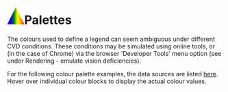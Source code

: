 <h1><img src="../img/icon-prisma.svg" width=40px height=40px style="border:0"/>Palettes</h1>

The colours used to define a legend can seem ambiguous under different CVD conditions. These conditions may be simulated using online tools, or (in the case of Chrome) via the browser 'Developer Tools' menu option (see under Rendering - emulate vision deficiencies).

For the following colour palette examples, the data sources are listed [here](/data). Hover over individual colour blocks to display the actual colour values.

<div id="container"></div>
<script type="module">
    import brewer from "../data/colorbrewer.json" assert { type: "json" }
    import gdv from '../data/GDV-colour-palettes-v0.7.json' assert { type: 'json' }
    import osmm from '../data/osmm-legends.json' assert { type: 'json' }
    import lospec from '../data/lospec-cvd-palettes.json' assert { type: 'json' }
    import prisma from '../data/prisma-legends-v0.1.json' assert { type: 'json' }
    const palettes = [        
        // Brewer - diverging   
        { label: "Brewer - diverging, BrBG", colours: brewer.BrBG[11] },
        { label: "Brewer - diverging, PiYG", colours: brewer.PiYG[11] },
        { label: "Brewer - diverging, PRGn", colours: brewer.PRGn[11] },
        { label: "Brewer - diverging, PuOr", colours: brewer.PuOr[11] },
        { label: "Brewer - diverging, RdBu", colours: brewer.RdBu[11] },
        { label: "Brewer - diverging, RdYlBu", colours: brewer.RdYlBu[11] },
        // Brewer - sequential, multi-hue            
        { label: "Brewer - sequential, multi-hue BuGn", colours: brewer.BuGn[9] },
        { label: "Brewer - sequential, multi-hue BuPu", colours: brewer.BuPu[9] },
        { label: "Brewer - sequential, multi-hue GnBu", colours: brewer.GnBu[9] },
        { label: "Brewer - sequential, multi-hue OrRd", colours: brewer.OrRd[9] },
        { label: "Brewer - sequential, multi-hue PuBu", colours: brewer.PuBu[9] },
        { label: "Brewer - sequential, multi-hue PuBuGn", colours: brewer.PuBuGn[9] },
        { label: "Brewer - sequential, multi-hue PuRd", colours: brewer.PuRd[9] },
        { label: "Brewer - sequential, multi-hue RdPu", colours: brewer.RdPu[9] },
        { label: "Brewer - sequential, multi-hue YlGn", colours: brewer.YlGn[9] },
        { label: "Brewer - sequential, multi-hue YlGnBu", colours: brewer.YlGnBu[9] },
        { label: "Brewer - sequential, multi-hue YlOrBr", colours: brewer.YlOrBr[9] },
        // Brewer - sequential, single hue            
        { label: "Brewer - sequential, single hue Blues", colours: brewer.Blues[9] },
        { label: "Brewer - sequential, single hue Greens", colours: brewer.Greens[9] },
        { label: "Brewer - sequential, single hue Greys", colours: brewer.Greys[9] },
        { label: "Brewer - sequential, single hue Oranges", colours: brewer.Oranges[9] },
        { label: "Brewer - sequential, single hue Purples", colours: brewer.Purples[9] },
        { label: "Brewer - sequential, single hue Reds", colours: brewer.Reds[9] }, 
        // Ordnance Survey - qualitative        
        { label: "Ordnance Survey - qualitative.lookup.values", colours: Object.values(gdv.qualitative.lookup) },
        // Ordnance Survey - diverging
        { label: "Ordnance Survey - diverging.d1", colours: gdv.diverging.d1 },
        { label: "Ordnance Survey - diverging.d2", colours: gdv.diverging.d2 },
        // Ordnance Survey - sequential   
        { label: "Ordnance Survey - sequential.m1", colours: gdv.sequential.m1 }, 
        { label: "Ordnance Survey - sequential.m2", colours: gdv.sequential.m2 }, 
        { label: "Ordnance Survey - sequential.m3", colours: gdv.sequential.m3 }, 
        { label: "Ordnance Survey - sequential.s1", colours: gdv.sequential.s1 }, 
        { label: "Ordnance Survey - sequential.s2", colours: gdv.sequential.s2 }, 
        { label: "Ordnance Survey - sequential.s3", colours: gdv.sequential.s3 },
        // Ordnance Survey - projects   
        { label: "Ordnance Survey - projects.mars_map", colours: gdv.projects.mars_map },
        { label: "Ordnance Survey - projects.moon_map", colours: gdv.projects.moon_map },        
        // OSMM
        { label: "OSMM topo_area", colours: osmm.topo_area.map(item => item.colour) },
        { label: "OSMM topo_line", colours: osmm.topo_line.map(item => item.colour) },
        { label: "OSMM topo_point", colours: osmm.topo_point.map(item => item.colour) },
        { label: "OSMM carto_text", colours: osmm.carto_text.map(item => item.colour) },
        { label: "OSMM carto_symbol", colours: osmm.carto_symbol.map(item => item.colour) },
        { label: "OSMM boundary_line", colours: osmm.boundary_line.map(item => item.colour) },
        // lospec - pixel art and video gaming e.g. https://lospec.com/palette-list/cvd8  
        { label: "lospec - cvd8", colours: lospec.cvd8 },
        { label: "lospec - krzywinski", colours: lospec.krzywinski }, 
        { label: "lospec - ibmcolorblindsafe", colours: lospec.ibmcolorblindsafe },         
        // https://canmore.org.uk/site/search/result?view=map&layer=airborne
        // color values obtained using Chrome eyedropper extension on legend (scroll down)
        { label: "Canmore legend", colours: prisma.canmore.map(item => item.colour) },
        // https://pastmap.org.uk/map
        // color values obtained using Chrome eyedropper extension on legend
        { label: "Pastmap legend", colours: prisma.pastmap.map(item => item.colour) },
        // Peter's 12 colour palettes
        { label: "Peter's legend1", colours: prisma.peters1.map(item => item.colour) },
        { label: "Peter's legend2", colours: prisma.peters2.map(item => item.colour) }        
    ] 
    const container = document.getElementById("container")     
    palettes.forEach(item => {
        const palette = document.createElement('div') 
        palette.style.margin = "20px"
        const title = document.createElement('div')
        const colourCount = (item.colours || []).length
        title.textContent = `${item.label || ""} (${colourCount} ${colourCount > 1 ? "colours" : "colour"})`            
        item.colours.forEach(colour => {
            const swatch = document.createElement('div')
            swatch.style.backgroundColor = colour
            swatch.style.display="inline-block"
            swatch.style.width="35px"
            swatch.style.height="35px"
            swatch.style.borderWidth="1px"
            swatch.style.borderColor="lightgray"
            swatch.style.borderStyle="solid"
            swatch.title=colour
            palette.appendChild(swatch)
        }) 
        palette.appendChild(title)         
        container.appendChild(palette)  
    })    
</script>